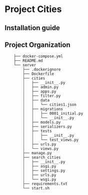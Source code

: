 # Project Cities 

## Installation guide

## Project Organization

        ├── docker-compose.yml
        ├── README.md 
        └── server
            ├── .dockerignore
            ├── Dockerfile
            ├── cities
            │   ├── __init__.py
            │   ├── admin.py
            │   ├── apps.py
            │   ├── filter.py
            │   ├── data
            │   │   └── cities1.json
            │   ├── migrations
            │   │   ├── 0001_initial.py
            │   │   └── __init__.py
            │   ├── models.py
            │   ├── serializers.py
            │   ├── tests
            │   │   ├── __init__.py
            │   │   └── test_views.py
            │   ├── urls.py
            │   └── views.py
            ├── manage.py
            ├── search_cities
            │   ├── __init__.py
            │   ├── asgi.py
            │   ├── settings.py
            │   ├── urls.py
            │   └── wsgi.py
            ├── requirements.txt
            └── start.sh